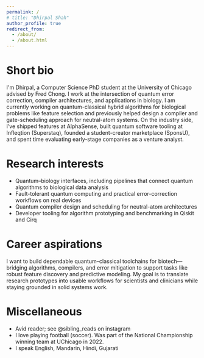 ```yaml
---
permalink: /
# title: "Dhirpal Shah"
author_profile: true
redirect_from:
  - /about/
  - /about.html
---
```


Short bio
======
I'm Dhirpal, a Computer Science PhD student at the University of Chicago advised by Fred Chong. I work at the intersection of quantum error correction, compiler architectures, and applications in biology. I am currently working on quantum-classical hybrid algorithms for biological problems like feature selection and previously helped design a compiler and gate-scheduling approach for neutral-atom systems. On the industry side, I’ve shipped features at AlphaSense, built quantum software tooling at Infleqtion (Superstaq), founded a student-creator marketplace (SponsU), and spent time evaluating early-stage companies as a venture analyst.

Research interests
======
- Quantum–biology interfaces, including pipelines that connect quantum algorithms to biological data analysis 
- Fault-tolerant quantum computing and practical error-correction workflows on real devices  
- Quantum compiler design and scheduling for neutral-atom architectures
- Developer tooling for algorithm prototyping and benchmarking in Qiskit and Cirq

Career aspirations
======
I want to build dependable quantum–classical toolchains for biotech—bridging algorithms, compilers, and error mitigation to support tasks like robust feature discovery and predictive modeling. My goal is to translate research prototypes into usable workflows for scientists and clinicians while staying grounded in solid systems work.

Miscellaneous
======
- Avid reader; see @sibling_reads on instagram
- I love playing football (soccer). Was part of the National Championship winning team at UChicago in 2022.
- I speak English, Mandarin, Hindi, Gujarati
